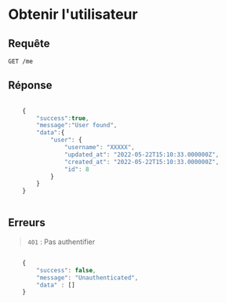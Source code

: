 # Obtenir l'utilisateur

## Requête

`GET /me`


## Réponse

```javascript
    
    {
        "success":true,
        "message":"User found",
        "data":{
            "user": {
                "username": "XXXXX",
                "updated_at": "2022-05-22T15:10:33.000000Z",
                "created_at": "2022-05-22T15:10:33.000000Z",
                "id": 8
            }
        }
    }
    
```

## Erreurs

> `401` : Pas authentifier

```javascript

    { 
        "success": false,
        "message": "Unauthenticated",
        "data" : []
    }

```
